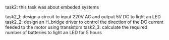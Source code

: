 task2: this task was about embeded systems 


task2_1: design a circuit to input 220V AC and output 5V DC to light an LED 
task2_2: design an H_bridge driver to control the direction of the DC current feeded to the motor using transistors
task2_3: calculate the required number of batteries to light an LED for 5 hours
